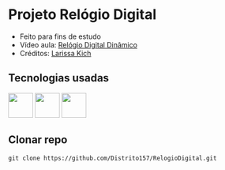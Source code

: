 # Projeto Relógio Digital
- Feito para fins de estudo
- Vídeo aula: [Relógio Digital Dinâmico](https://www.youtube.com/watch?v=GK0ok3ZCXwM)
- Créditos: [Larissa Kich](https://www.youtube.com/@larissakich)

## Tecnologias usadas
<img src="https://cdn.jsdelivr.net/gh/devicons/devicon/icons/html5/html5-plain-wordmark.svg" width="50px" height="50px"/> <img src="https://cdn.jsdelivr.net/gh/devicons/devicon/icons/css3/css3-plain-wordmark.svg" width="50px" height="50px"/> <img src="https://cdn.jsdelivr.net/gh/devicons/devicon/icons/javascript/javascript-original.svg" width="50px" height="50px"/>

## Clonar repo
```markdown
git clone https://github.com/Distrito157/RelogioDigital.git
```
